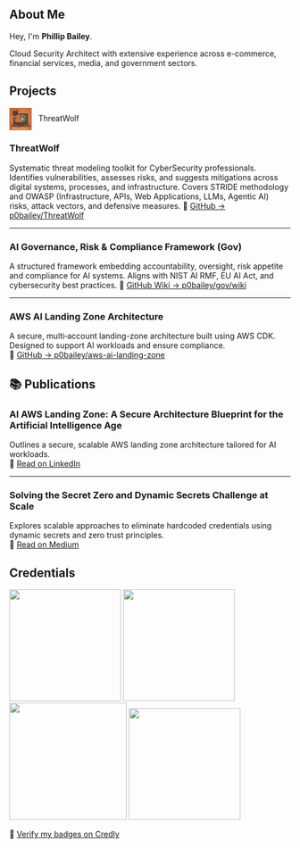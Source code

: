 ##  About Me

Hey, I'm **Phillip Bailey**.

Cloud Security Architect with extensive experience across e-commerce, financial services, media, and government sectors.

##  Projects

<img src="https://raw.githubusercontent.com/p0bailey/ThreatWolf/main/.img/1.png" width="40" style="vertical-align:middle; margin-right:8px;"> ThreatWolf  

###  ThreatWolf  
Systematic threat modeling toolkit for CyberSecurity professionals. Identifies vulnerabilities, assesses risks, and suggests mitigations across digital systems, processes, and infrastructure. Covers STRIDE methodology and OWASP (Infrastructure, APIs, Web Applications, LLMs, Agentic AI) risks, attack vectors, and defensive measures.
🔗 [GitHub → p0bailey/ThreatWolf](https://github.com/p0bailey/ThreatWolf)

---

### AI Governance, Risk & Compliance Framework (Gov)  
A structured framework embedding accountability, oversight, risk appetite and compliance for AI systems. Aligns with NIST AI RMF, EU AI Act, and cybersecurity best practices.  🔗 [GitHub Wiki → p0bailey/gov/wiki](https://github.com/p0bailey/gov/wiki)

---

### AWS AI Landing Zone Architecture  
A secure, multi‑account landing-zone architecture built using AWS CDK. Designed to support AI workloads and ensure compliance.  
🔗 [GitHub → p0bailey/aws-ai-landing-zone](https://github.com/p0bailey/aws-ai-landing-zone)



## 📚 Publications

### AI AWS Landing Zone: A Secure Architecture Blueprint for the Artificial Intelligence Age  
Outlines a secure, scalable AWS landing zone architecture tailored for AI workloads.  
🔗 [Read on LinkedIn](https://www.linkedin.com/feed/update/urn:li:activity:7299454078114254848)

---

### Solving the Secret Zero and Dynamic Secrets Challenge at Scale  
Explores scalable approaches to eliminate hardcoded credentials using dynamic secrets and zero trust principles.  
🔗 [Read on Medium](https://medium.com/@p0bailey/solving-the-secret-zero-and-dynamic-secrets-challenge-at-scale-b2d24d41d493)


## Credentials

<img src="https://images.credly.com/images/2d84e428-9078-49b6-a804-13c15383d0de/image.png"  width="200" height="200"> <img src="https://images.credly.com/images/53acdae5-d69f-4dda-b650-d02ed7a50dd7/image.png"  
                                                                                                                        width="200" height="200">  <img src="https://images.credly.com/images/0bf0f2da-a699-4c82-82e2-56dcf1f2e1c7/image.png"  width="210" height="210"> <img src="https://images.credly.com/size/340x340/images/771cff46-3573-4d12-bfd8-528745f00957/GCC_badge_PGM_1000x1000.png" width="200" height="200">

🔗 [Verify my badges on Credly](https://www.credly.com/users/phillip-bailey.121d7c16/badges)

